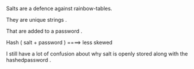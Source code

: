 Salts are a defence against rainbow-tables. 



They are unique strings . 

That are added to a password . 


Hash ( salt + password ) ====> less skewed 



I still have a lot of confusion about why salt is openly stored along with the hashedpassword .

